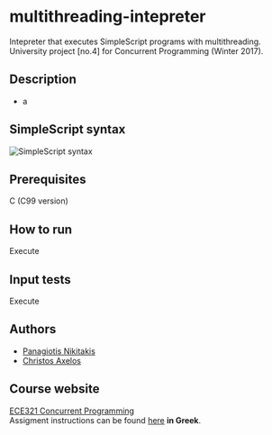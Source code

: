 # multithreading-intepreter
Intepreter that executes SimpleScript programs with multithreading. University project [no.4] for Concurrent Programming (Winter 2017).

## Description
- a

## SimpleScript syntax
![SimpleScript syntax](...)

## Prerequisites
C (C99 version)

## How to run
Execute 

## Input tests
Execute 

## Authors
- [Panagiotis Nikitakis](https://www.linkedin.com/in/panagiotis-nikitakis/)
- [Christos Axelos](https://linkedin.com/in/christos-axelos-748386149)

## Course website
[ECE321 Concurrent Programming](https://www.e-ce.uth.gr/studies/undergraduate/courses/ece321/?lang=en)  
Assigment instructions can be found [here](...) **in Greek**.
